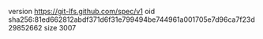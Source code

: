 version https://git-lfs.github.com/spec/v1
oid sha256:81ed662812abdf371d6f31e799494be744961a001705e7d96ca7f23d29852662
size 3007
